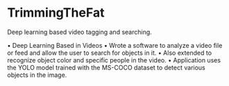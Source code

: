 # TrimmingTheFat
Deep learning based video tagging and searching.

• Deep Learning Based in Videos
• Wrote a software to analyze a video file or feed and allow the user to
search for objects in it.
• Also extended to recognize object color and specific people in the
video.
• Application uses the YOLO model trained with the MS-COCO dataset
to detect various objects in the image.
